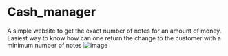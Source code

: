 # Cash_manager
 A simple website to get the exact number of notes for an amount of money.
 Easiest way to know how can one return the change to the customer with a minimum number of notes
 ![image](https://user-images.githubusercontent.com/66175237/187849121-11aeb713-3664-43a3-bc90-032abcc192e3.png)

